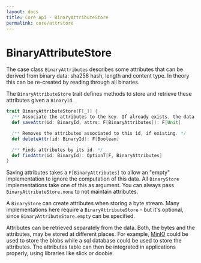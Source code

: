 ```yaml
---
layout: docs
title: Core Api - BinaryAttributeStore
permalink: core/attrstore
---
```


# BinaryAttributeStore

The case class `BinaryAttributes` describes some attributes that can
be derived from binary data: sha256 hash, length and content type. In
theory this can be re-created by reading through all binaries.

The `BinaryAttributeStore` trait defines methods to store and
retrieve these attributes given a `BinaryId`.

``` scala
trait BinaryAttributeStore[F[_]] {
  /** Associate the attributes to the key. If already exists, the data is replaced. */
  def saveAttr(id: BinaryId, attrs: F[BinaryAttributes]): F[Unit]

  /** Removes the attributes associated to this id, if existing. */
  def deleteAttr(id: BinaryId): F[Boolean]

  /** Finds attributes by its id. */
  def findAttr(id: BinaryId): OptionT[F, BinaryAttributes]
}
```

Saving attributes takes a `F[BinaryAttributes]` to allow an "empty"
implementation to ignore the computation of this data. All
`BinaryStore` implementations take one of this as argument. You can
always pass `BinaryAttributeStore.none` to not maintain attributes.

A `BinaryStore` can create attributes when storing a byte stream. Many
implementations here require a `BinaryAttributeStore` - but it's
optional, since `BinaryAttributeStore.empty` can be specified.

Attributes can be retrieved separately from the data. Both, the bytes
and the attributes, may be stored at different places. For example,
[MinIO](minio) could be used to store the blobs while a sql database
could be used to store the attributes. The attributes table can then
be integrated in applications properly, using libraries like slick or
doobie.
